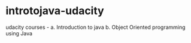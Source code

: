 # introtojava-udacity
udacity courses  - 
  a. Introduction to java
  b. Object Oriented programming using Java
